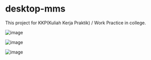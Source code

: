 # desktop-mms
This project for KKP(Kuliah Kerja Praktik) / Work Practice in college.

![image](https://github.com/FarahAzhari/android-bt/assets/116514965/53dc4950-257b-4e6b-b0a4-11370422ca32)

![image](https://github.com/FarahAzhari/android-bt/assets/116514965/ab867d53-f797-4c26-90c7-f5b2e07a98c9)

![image](https://github.com/FarahAzhari/android-bt/assets/116514965/3c879319-40e6-4865-bc9a-72b01008d79d)

